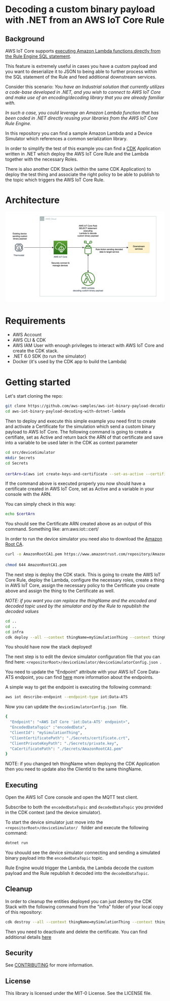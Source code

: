 # Decoding a custom binary payload with .NET from an AWS IoT Core Rule

## Background

AWS IoT Core supports [executing Amazon Lambda functions directly from the Rule Engine SQL statement](https://docs.aws.amazon.com/iot/latest/developerguide/iot-sql-functions.html#iot-func-aws-lambda).

This feature is extremely useful in cases you have a custom payload and  you want to deserialize it to JSON to being able to further process within the SQL statement of the Rule and feed additional downstream services.

Consider this scenario: _You have an Industrial solution that currently utilizes a code-base developed in .NET, and you wish to connect to AWS IoT Core and make use of an encoding/decoding library that you are already familiar with._

_In such a case, you could leverage an Amazon Lambda function that has been coded in .NET directly reusing your libraries  from the AWS IoT Core Rule Engine._

In this repository you can find a sample Amazon Lambda and a Device Simulator which references a common serialization library.

In order to simplify the test of this example you can find a [CDK](https://aws.amazon.com/cdk/) Application written in .NET which deploy the AWS IoT Core Rule and the Lambda together with the necessary Roles.   

There is also another CDK Stack (within the same CDK Application) to deploy the test thing and associate the right policy to be able to publish to the topic which triggers the AWS IoT Core Rule.

# Architecture

![image.png](./architecture/diagram.png)

# Requirements

-	AWS Account
-	AWS CLI & CDK
-	AWS IAM User with enough privileges to interact with AWS IoT Core and create the CDK stack. 
-	.NET 6.0 SDK (to run the simulator)
-	Docker (it's used by the CDK app to build the Lambda)

# Getting started

Let's start cloning the repo:

```bash
git clone https://github.com/aws-samples/aws-iot-binary-payload-decoding-with-dotnet-lambda.git
cd aws-iot-binary-payload-decoding-with-dotnet-lambda
```

Then to deploy and execute this simple example you need first to create and activate a Certificate for the simulation which send a custom binary payload to AWS IoT Core.
The following command is going to create a certifiate, set as Active and return back the ARN of that certificate and save into a variable to be used later in the CDK as context parameter

```bash
cd src/deviceSimulator
mkdir Secrets
cd Secrets

certArn=$(aws iot create-keys-and-certificate --set-as-active --certificate-pem-outfile certificate.crt --public-key-outfile public.key --private-key-outfile private.key --query certificateArn --output text)
```

If the command above is executed properly you now should have a certificate created in AWS IoT Core, set as Active and a variable in your console with the ARN.

You can simply check in this way:


```bash
echo $certArn
```
You should see the Certificate ARN created above as an output of this command. 
Something like: arn:aws:iot:<region>:<account>:cert/<the id of your cert>

In order to run the device simulator you need also to download the [Amazon Root CA](https://docs.aws.amazon.com/iot/latest/developerguide/iot-dc-prepare-device-test.html#iot-dc-prepare-device-test-step3).

```bash
curl -o AmazonRootCA1.pem https://www.amazontrust.com/repository/AmazonRootCA1.pem

chmod 644 AmazonRootCA1.pem
```

The next step is deploy the CDK stack.  This is going to create the AWS IoT Core Rule, deploy the Lambda, configure the necessary roles, create a thing in AWS IoT Core, assign the necessary policy to the Certificate you create above and assign the thing to the Certificate as well.

_NOTE: if you want you can replace the thingName and the encoded and decoded topic used by the simulator and by the Rule to republish the decoded values_

```bash
cd ..
cd ..
cd infra
cdk deploy --all --context thingName=mySimulationThing --context thingCertArn=$certArn --context encodedDataTopic=encodedData --context decodedDataTopic=decodedData
```

You should have now the stack deployed!

The next step is to edit the device simulator configuration file that you can find here: ```<repositorRoot>/deviceSimulator/deviceSimulatorConfig.json ```.

You need to update the "Endpoint" attribute with your AWS IoT Core Data-ATS endpoint, you can find [here](https://docs.aws.amazon.com/general/latest/gr/iot-core.html) more information about the endpoints.

A simple way to get the endpoint is executing the following command:

```bash
aws iot describe-endpoint --endpoint-type iot:Data-ATS
```

Now you can update the ```deviceSimulatorConfig.json ``` file.

```bash
{
  "Endpoint": "<AWS IoT Core 'iot:Data-ATS' endpoint>",
  "EncodedDataTopic" :"encodedData",
  "ClientId": "mySimulationThing",
  "ClientCertificatePath": "./Secrets/certificate.crt",
  "ClientPrivateKeyPath": "./Secrets/private.key",
  "CaCertificatePath": "./Secrets/AmazonRootCA1.pem"
}
```

NOTE: if you changed teh thingName when deployng the CDK Application then you need to update also the ClientId to the same thingName.

## Executing

Open the AWS IoT Core console and open the MQTT test client.

Subscribe to both the ```encodedDataTopic``` and ```decodedDataTopic``` you provided in the CDK context (and the device simulator).

To start the device simulator just move into the ```<repositorRoot>/deviceSimulator/ ``` folder and execute the following command:

```bash
dotnet run
```

You shouuld see the device simulator connecting and sending a simulated binary payload into the ```encodedDataTopic``` topic.

Rule Engine would trigger the Lambda, the Lambda decode the custom payload and the Rule republish it decoded into the 
```decodedDataTopic```.




## Cleanup
In order to cleanup the entities deployed you can just destroy the CDK Stack with the following command from the "infra" folder of your local copy of this repository:
```bash
cdk destroy --all --context thingName=mySimulationThing --context thingCertArn=$certArn --context encodedDataTopic=encodedData --context decodedDataTopic=decodedData
```

Then you need to deactivate and delete the certificate. 
You can find additional details [here](https://docs.aws.amazon.com/iot/latest/developerguide/activate-or-deactivate-device-cert.html)


## Security

See [CONTRIBUTING](CONTRIBUTING.md#security-issue-notifications) for more information.

## License

This library is licensed under the MIT-0 License. See the LICENSE file.
